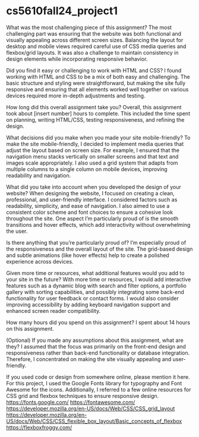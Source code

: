 # cs5610fall24_project1

What was the most challenging piece of this assignment?
The most challenging part was ensuring that the website was both functional and visually appealing across different screen sizes. Balancing the layout for desktop and mobile views required careful use of CSS media queries and flexbox/grid layouts. It was also a challenge to maintain consistency in design elements while incorporating responsive behavior.

Did you find it easy or challenging to work with HTML and CSS?
I found working with HTML and CSS to be a mix of both easy and challenging. The basic structure and styling were straightforward, but making the site fully responsive and ensuring that all elements worked well together on various devices required more in-depth adjustments and testing.

How long did this overall assignment take you?
Overall, this assignment took about [insert number] hours to complete. This included the time spent on planning, writing HTML/CSS, testing responsiveness, and refining the design.

What decisions did you make when you made your site mobile-friendly?
To make the site mobile-friendly, I decided to implement media queries that adjust the layout based on screen size. For example, I ensured that the navigation menu stacks vertically on smaller screens and that text and images scale appropriately. I also used a grid system that adapts from multiple columns to a single column on mobile devices, improving readability and navigation.

What did you take into account when you developed the design of your website?
When designing the website, I focused on creating a clean, professional, and user-friendly interface. I considered factors such as readability, simplicity, and ease of navigation. I also aimed to use a consistent color scheme and font choices to ensure a cohesive look throughout the site. One aspect I’m particularly proud of is the smooth transitions and hover effects, which add interactivity without overwhelming the user.

Is there anything that you’re particularly proud of?
I’m especially proud of the responsiveness and the overall layout of the site. The grid-based design and subtle animations (like hover effects) help to create a polished experience across devices.

Given more time or resources, what additional features would you add to your site in the future?
With more time or resources, I would add interactive features such as a dynamic blog with search and filter options, a portfolio gallery with sorting capabilities, and possibly integrating some back-end functionality for user feedback or contact forms. I would also consider improving accessibility by adding keyboard navigation support and enhanced screen reader compatibility.

How many hours did you spend on this assignment?
I spent about 14 hours on this assignment.

(Optional) If you made any assumptions about this assignment, what are they?
I assumed that the focus was primarily on the front-end design and responsiveness rather than back-end functionality or database integration. Therefore, I concentrated on making the site visually appealing and user-friendly.

If you used code or design from somewhere online, please mention it here.
For this project, I used the Google Fonts library for typography and Font Awesome for the icons. Additionally, I referred to a few online resources for CSS grid and flexbox techniques to ensure responsive design.
https://fonts.google.com/
https://fontawesome.com/
https://developer.mozilla.org/en-US/docs/Web/CSS/CSS_grid_layout
https://developer.mozilla.org/en-US/docs/Web/CSS/CSS_flexible_box_layout/Basic_concepts_of_flexbox
https://flexboxfroggy.com/
